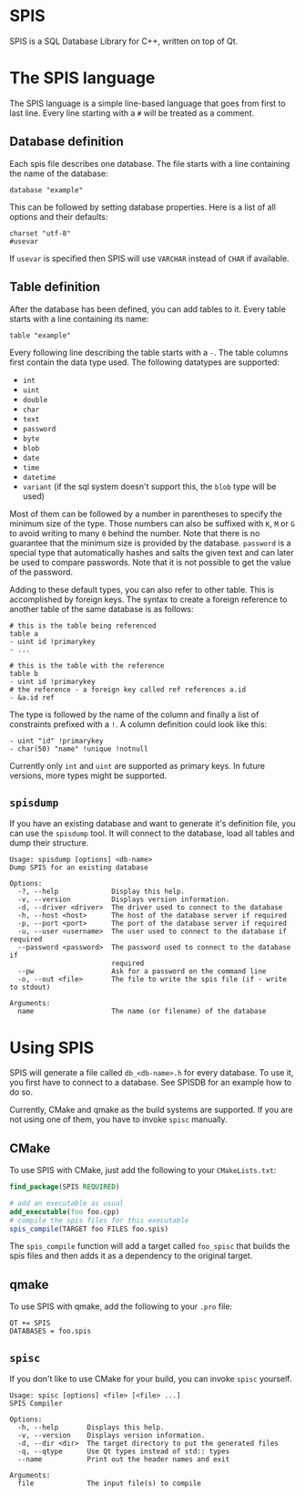 # SPIS

SPIS is a SQL Database Library for C++, written on top of Qt.

# The SPIS language

The SPIS language is a simple line-based language that goes from first to last line. Every line
starting with a `#` will be treated as a comment.

## Database definition

Each spis file describes one database. The file starts with a line containing the name of
the database:

```
database "example"
```

This can be followed by setting database properties. Here is a list of all options and their defaults:

```
charset "utf-8"
#usevar
```

If `usevar` is specified then SPIS will use `VARCHAR` instead of `CHAR` if available.

## Table definition

After the database has been defined, you can add tables to it. Every table starts with a line
containing its name:

```
table "example"
```

Every following line describing the table starts with a `-`. The table columns first contain the
data type used. The following datatypes are supported:

 - `int`
 - `uint`
 - `double`
 - `char`
 - `text`
 - `password`
 - `byte`
 - `blob`
 - `date`
 - `time`
 - `datetime`
 - `variant` (if the sql system doesn't support this, the `blob` type will be used)
 
Most of them can be followed by a number in parentheses to specify the minimum size of the
type. Those numbers can also be suffixed with `K`, `M` or `G` to avoid writing to many `0` behind
the number. Note that there is no guarantee that the minimum size is provided by the database.
`password` is a special type that automatically hashes and salts the given text and can later
be used to compare passwords. Note that it is not possible to get the value of the password.

Adding to these default types, you can also refer to other table. This is accomplished by
foreign keys. The syntax to create a foreign reference to another table of the same database
is as follows:

```
# this is the table being referenced
table a
- uint id !primarykey
- ...

# this is the table with the reference
table b
- uint id !primarykey
# the reference - a foreign key called ref references a.id
- &a.id ref
```

The type is followed by the name of the column and finally a list of constraints prefixed with
a `!`. A column definition could look like this:

```
- uint "id" !primarykey
- char(50) "name" !unique !notnull
```

Currently only `int` and `uint` are supported as primary keys. In future versions, more types
might be supported.

## `spisdump`

If you have an existing database and want to generate it's definition file, you can use the
`spisdump` tool. It will connect to the database, load all tables and dump their structure.

```
Usage: spisdump [options] <db-name>
Dump SPIS for an existing database

Options:
  -?, --help             Display this help.
  -v, --version          Displays version information.
  -d, --driver <driver>  The driver used to connect to the database
  -h, --host <host>      The host of the database server if required
  -p, --port <port>      The port of the database server if required
  -u, --user <username>  The user used to connect to the database if required
  --password <password>  The password used to connect to the database if
                         required
  --pw                   Ask for a password on the command line
  -o, --out <file>       The file to write the spis file (if - write to stdout)

Arguments:
  name                   The name (or filename) of the database
```

# Using SPIS

SPIS will generate a file called `db_<db-name>.h` for every database. To use it, you first have
to connect to a database. See SPISDB for an example how to do so.

Currently, CMake and qmake as the build systems are supported. If you are not using one of them,
you have to invoke `spisc` manually.

## CMake

To use SPIS with CMake, just add the following to your `CMakeLists.txt`:

```cmake
find_package(SPIS REQUIRED)

# add an executable as usual
add_executable(foo foo.cpp)
# compile the spis files for this executable
spis_compile(TARGET foo FILES foo.spis)
```

The `spis_compile` function will add a target called `foo_spisc` that builds the spis
files and then adds it as a dependency to the original target.

## qmake

To use SPIS with qmake, add the following to your `.pro` file:

```qmake
QT += SPIS
DATABASES = foo.spis
```

## `spisc`

If you don't like to use CMake for your build, you can invoke `spisc` yourself.

```
Usage: spisc [options] <file> [<file> ...]
SPIS Compiler

Options:
  -h, --help       Displays this help.
  -v, --version    Displays version information.
  -d, --dir <dir>  The target directory to put the generated files
  -q, --qtype      Use Qt types instead of std:: types
  --name           Print out the header names and exit

Arguments:
  file             The input file(s) to compile
```
